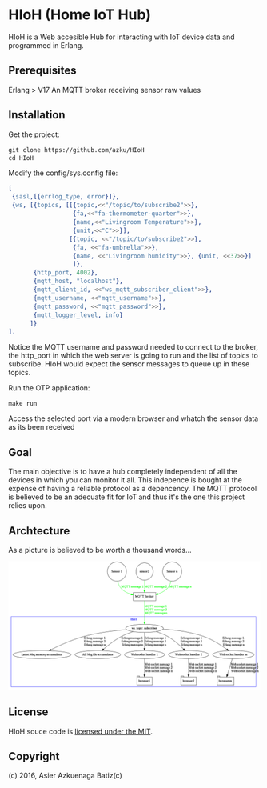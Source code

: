 # HIoH (Home IoT Hub)

HIoH is a Web accesible Hub for interacting with IoT device data and programmed in Erlang.

## Prerequisites

Erlang > V17
An MQTT broker receiving sensor raw values


## Installation

Get the project:

```
git clone https://github.com/azku/HIoH
cd HIoH
```
Modify the config/sys.config file:
 
```erlang
[
 {sasl,[{errlog_type, error}]},
 {ws, [{topics, [[{topic,<<"/topic/to/subscribe2">>},
                  {fa,<<"fa-thermometer-quarter">>},
                  {name,<<"Livingroom Temperature">>},
                  {unit,<<"C">>}],
                 [{topic, <<"/topic/to/subscribe2">>}, 
                  {fa, <<"fa-umbrella">>}, 
                  {name, <<"Livingroom humidity">>}, {unit, <<37>>}]
                  ]},
       {http_port, 4002},
       {mqtt_host, "localhost"},
       {mqtt_client_id, <<"ws_mqtt_subscriber_client">>},
       {mqtt_username, <<"mqtt_username">>},
       {mqtt_password, <<"mqtt_password">>},
       {mqtt_logger_level, info}
      ]}
].

```

Notice the MQTT username and password needed to connect to the broker, the http_port in which the web server is going to run and the list of topics to subscribe. HIoH would expect the sensor messages to queue up in these topics.


Run the OTP application:

```
make run

```

Access the selected port via a modern browser and whatch the sensor data as its been received


## Goal

The main objective is to have a hub completely independent of all the devices in which you can monitor it all.
This indepence is bought at the expense of having a reliable protocol as a depencency. The MQTT protocol is believed to
be an adecuate fit for IoT and thus it's the one this project relies upon.


## Archtecture

As a picture is believed to be worth a thousand words...
 
![HIoH architecture image](hioh.png)


## License

HIoH souce code is [licensed under the MIT](LICENSE.md).


## Copyright

(c) 2016, Asier Azkuenaga Batiz(c)
